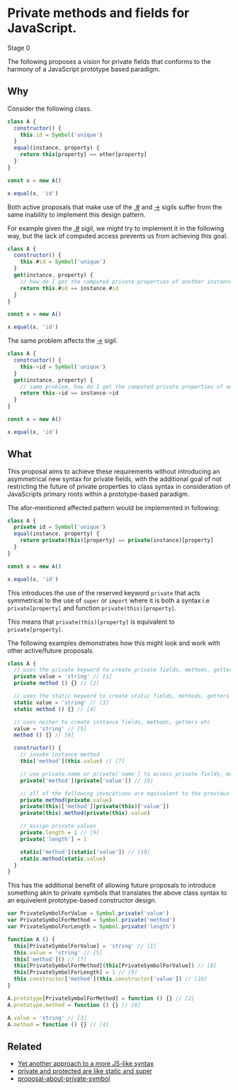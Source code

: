 # Private methods and fields for JavaScript.

Stage 0

The following proposes a vision for private fields that conforms to the harmony of a JavaScript prototype based paradigm.

## Why

Consider the following class.

```js
class A {
  constructor() {
    this.id = Symbol('unique')
  }
  equal(instance, property) {
    return this[property] == other[property]
  }
}

const x = new A()

x.equal(x, 'id')
```

Both active proposals that make use of the [.#](https://github.com/tc39/proposal-class-fields) and [->](https://github.com/zenparsing/js-classes-1.1) sigils suffer from the same inability to implement this design pattern.

For example given the [.#](https://github.com/tc39/proposal-class-fields) sigil, we might try to implement it in the following way, but the lack of computed access prevents us from achieving this goal.

```js
class A {
  constructor() {
    this.#id = Symbol('unique')
  }
  get(instance, property) {
    // how do I get the computed private properties of another instance of A?
    return this.#id == instance.#id
  }
}

const x = new A()

x.equal(x, 'id')
```

The same problem affects the [->](https://github.com/zenparsing/js-classes-1.1) sigil.

```js
class A {
  constructor() {
    this->id = Symbol('unique')
  }
  get(instance, property) {
    // same problem, how do I get the computed private properties of another instance of X?
    return this->id == instance->id
  }
}

const x = new A()

x.equal(x, 'id')
```

## What

This proposal aims to achieve these requirements without introducing an asymmetrical new syntax for private fields, with the additional goal of not restricting the future of private properties to class syntax in consideration of JavaScripts primary roots within a prototype-based paradigm.

The afor-mentioned affected pattern would be implemented in following:

```js
class A {
  private id = Symbol('unique')
  equal(instance, property) {
    return private(this)[property] == private(instance)[property]
  }
}

const x = new A()

x.equal(x, 'id')
```

This introduces the use of the reserved keyword `private` that acts symmetrical to the use of `super` or `import` where it is both a syntax i.e `private[property]` and function `private(this)[property]`.

This means that `private(this)[property]` is equivalent to `private[property]`. 

The following examples demonstrates how this might look and work with other active/future proposals.

```js
class A {
  // uses the private keyword to create private fields, methods, getters etc.
  private value = 'string' // [1]
  private method () {} // [2]

  // uses the static keyword to create static fields, methods, getters etc
  static value = 'string' // [3]
  static method () {} // [4]

  // uses neiher to create instance fields, methods, getters etc
  value = 'string' // [5]
  method () {} // [6]

  constructor() {
    // invoke instance method
    this['method'](this.value) // [7]

    // use private.name or private['name'] to access private fields, methods, getters etc.
    private['method'](private['value']) // [8]

    // all of the following invocations are equivalent to the previous
    private.method(private.value)
    private(this)['method'](private(this)['value'])
    private(this).method(private(this).value)

    // assign private values
    private.length = 1 // [9]
    private['length'] = 1

    static['method'](static['value']) // [10]
    static.method(static.value)
  }
}
```

This has the additional benefit of allowing future proposals to introduce something akin to private symbols that translates the above class syntax to an equivelent prototype-based constructor design.

```js
var PrivateSymbolForValue = Symbol.private('value')
var PrivateSymbolForMethod = Symbol.private('method')
var PrivateSymbolForLength = Symbol.private('length')

function A () {
  this[PrivateSymbolForValue] = 'string' // [1]
  this.value = 'string' // [5]
  this['method']() // [7]
  this[PrivateSymbolForMethod](this[PrivateSymbolForValue]) // [8]
  this[PrivateSymbolForLength] = 1 // [9]
  this.constructor['method'](this.constructor['value']) // [10]
}

A.prototype[PrivateSymbolForMethod] = function () {} // [2]
A.prototype.method = function () {} // [6]

A.value = 'string' // [3]
A.method = function () {} // [4]
```

## Related

- [Yet another approach to a more JS-like syntax](https://github.com/tc39/proposal-private-methods/issues/28)
- [private and protected are like static and super](https://github.com/tc39/proposal-class-fields/issues/90)
- [proposal-about-private-symbol](https://esdiscuss.org/topic/proposal-about-private-symbol)

